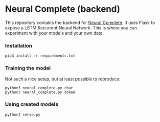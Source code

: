 # Neural Complete (backend)

This repository contains the backend for [Neural Complete](../). It uses Flask to expose a LSTM Recurrent Neural Network. This is where you can experiment with your models and your own data.

### Installation

    pip3 install -r requirements.txt

### Training the model

Not such a nice setup, but at least possible to reproduce:

    python3 neural_complete.py char
    python3 neural_complete.py token

### Using created models

    python3 serve.py
